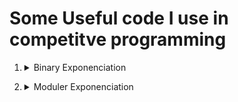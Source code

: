 # Some Useful code I use in competitve programming
1. <details>
      <summary>Binary Exponenciation</summary>
  
      ```C++
      ll bin_exp(ll x,ll y){
      ll ans = 1;
      while(y > 0){
        if(y&1) ans = (ans*x);
        x = (x*x);
        y >>=1;
      }
      return ans;
    }
      ```
  </details>
  
2. <details>
      <summary>Moduler Exponenciation</summary>
  
      ```C++
      ll mod_exp(ll x,ll y,ll mod){
      ll ans = 1;
      while(y > 0){
        if(y&1) ans = (ans*x)%mod;
        x = (x*x)%mod;
        y >>=1;
      }
      return ans;
    }
      ```
  </details>
